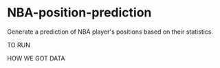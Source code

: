 # NBA-position-prediction
Generate a prediction of NBA player's positions based on their statistics.

TO RUN

HOW WE GOT DATA

